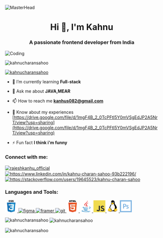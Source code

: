 ![MasterHead](https://1.bp.blogspot.com/-7A4WynwLsMw/XbBpCXG8fHI/AAAAAAAAMt4/uOa1bpLskYgrwGbllhSu2SDj_Mig8SXJQCLcBGAsYHQ/s1600/2000_600px.gif)
<h1 align="center">Hi 👋, I'm Kahnu</h1>
<h3 align="center">A passionate frontend developer from India</h3>
<img align="center" alt="Coding" width="1100" height="400" src="https://cdn.dribbble.com/users/1162077/screenshots/3848914/programmer.gif">

<p align="left"> <img src="https://komarev.com/ghpvc/?username=kahnucharansahoo&label=Profile%20views&color=0e75b6&style=flat" alt="kahnucharansahoo" /> </p>

<p align="left"> <a href="https://github.com/ryo-ma/github-profile-trophy"><img src="https://github-profile-trophy.vercel.app/?username=kahnucharansahoo" alt="kahnucharansahoo" /></a> </p>

- 🌱 I’m currently learning **Full-stack**

- 💬 Ask me about **JAVA,MEAR**

- 📫 How to reach me **kanhus082@gmail.com**

- 📄 Know about my experiences [https://drive.google.com/file/d/1mgF4B_2_0TcPFtI5Y0mVSgEdJP2A5NrT/view?usp=sharing](https://drive.google.com/file/d/1mgF4B_2_0TcPFtI5Y0mVSgEdJP2A5NrT/view?usp=sharing)

- ⚡ Fun fact **I think i'm funny**

<h3 align="left">Connect with me:</h3>
<p align="left">
<a href="https://twitter.com/rajeshkanhu_official" target="blank"><img align="center" src="https://raw.githubusercontent.com/rahuldkjain/github-profile-readme-generator/master/src/images/icons/Social/twitter.svg" alt="rajeshkanhu_official" height="30" width="40" /></a>
<a href="https://linkedin.com/in/https://www.linkedin.com/in/kahnu-charan-sahoo-93b222196/" target="blank"><img align="center" src="https://raw.githubusercontent.com/rahuldkjain/github-profile-readme-generator/master/src/images/icons/Social/linked-in-alt.svg" alt="https://www.linkedin.com/in/kahnu-charan-sahoo-93b222196/" height="30" width="40" /></a>
<a href="https://stackoverflow.com/users/https://stackoverflow.com/users/19645523/kahnu-charan-sahoo" target="blank"><img align="center" src="https://raw.githubusercontent.com/rahuldkjain/github-profile-readme-generator/master/src/images/icons/Social/stack-overflow.svg" alt="https://stackoverflow.com/users/19645523/kahnu-charan-sahoo" height="30" width="40" /></a>
</p>

<h3 align="left">Languages and Tools:</h3>
<p align="left"> <a href="https://www.w3schools.com/css/" target="_blank" rel="noreferrer"> <img src="https://raw.githubusercontent.com/devicons/devicon/master/icons/css3/css3-original-wordmark.svg" alt="css3" width="40" height="40"/> </a> <a href="https://www.figma.com/" target="_blank" rel="noreferrer"> <img src="https://www.vectorlogo.zone/logos/figma/figma-icon.svg" alt="figma" width="40" height="40"/> </a> <a href="https://www.framer.com/" target="_blank" rel="noreferrer"> <img src="https://www.vectorlogo.zone/logos/framer/framer-icon.svg" alt="framer" width="40" height="40"/> </a> <a href="https://git-scm.com/" target="_blank" rel="noreferrer"> <img src="https://www.vectorlogo.zone/logos/git-scm/git-scm-icon.svg" alt="git" width="40" height="40"/> </a> <a href="https://www.w3.org/html/" target="_blank" rel="noreferrer"> <img src="https://raw.githubusercontent.com/devicons/devicon/master/icons/html5/html5-original-wordmark.svg" alt="html5" width="40" height="40"/> </a> <a href="https://www.java.com" target="_blank" rel="noreferrer"> <img src="https://raw.githubusercontent.com/devicons/devicon/master/icons/java/java-original.svg" alt="java" width="40" height="40"/> </a> <a href="https://developer.mozilla.org/en-US/docs/Web/JavaScript" target="_blank" rel="noreferrer"> <img src="https://raw.githubusercontent.com/devicons/devicon/master/icons/javascript/javascript-original.svg" alt="javascript" width="40" height="40"/> </a> <a href="https://www.linux.org/" target="_blank" rel="noreferrer"> <img src="https://raw.githubusercontent.com/devicons/devicon/master/icons/linux/linux-original.svg" alt="linux" width="40" height="40"/> </a> <a href="https://www.photoshop.com/en" target="_blank" rel="noreferrer"> <img src="https://raw.githubusercontent.com/devicons/devicon/master/icons/photoshop/photoshop-line.svg" alt="photoshop" width="40" height="40"/> </a> </p>

<p><img align="left" src="https://github-readme-stats.vercel.app/api/top-langs?username=kahnucharansahoo&show_icons=true&locale=en&layout=compact" alt="kahnucharansahoo" /></p>

<p>&nbsp;<img align="center" src="https://github-readme-stats.vercel.app/api?username=kahnucharansahoo&show_icons=true&locale=en" alt="kahnucharansahoo" /></p>

<p><img align="center" src="https://github-readme-streak-stats.herokuapp.com/?user=kahnucharansahoo&" alt="kahnucharansahoo" /></p>
